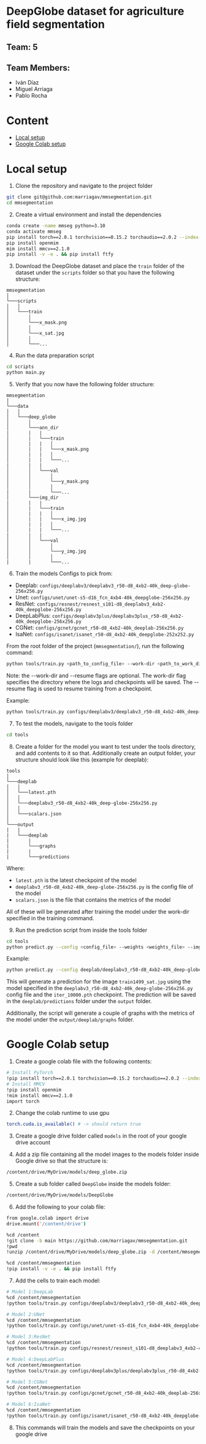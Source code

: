 # DeepGlobe dataset for agriculture field segmentation

## Team: 5

## Team Members:

- Iván Díaz
- Miguel Arriaga
- Pablo Rocha

# Content

- [Local setup](#local-setup)
- [Google Colab setup](#google-colab-setup)

# Local setup

1.  Clone the repository and navigate to the project folder

```bash
git clone git@github.com:marriagav/mmsegmentation.git
cd mmsegmentation
```

2.  Create a virtual environment and install the dependencies

```bash
conda create -name mmseg python=3.10
conda activate mmseg
pip install torch==2.0.1 torchvision==0.15.2 torchaudio==2.0.2 --index-url https://download.pytorch.org/whl/cu118
pip install openmim
mim install mmcv==2.1.0
pip install -v -e . && pip install ftfy
```

3.  Download the DeepGlobe dataset and place the `train` folder of the
    dataset under the `scripts` folder so that you have the following
    structure:

<!-- -->

    mmsegmentation
    │
    └───scripts
    │   │
    │   └───train
    │       │
    │       └───x_mask.png
    │       │
    │       └───x_sat.jpg
    │       │
    │       └───...

4.  Run the data preparation script

```bash
cd scripts
python main.py
```

5.  Verify that you now have the following folder structure:

<!-- -->

    mmsegmentation
    │
    └───data
    │   │
    │   └───deep_globe
    │       │
    │       └───ann_dir
    |       |   |
    │       |   └───train
    │       |   |   │
    │       |   |   └───x_mask.png
    │       |   |   │
    │       |   |   └───...
    |       |   |
    │       │   └───val
    │       │       │
    │       │       └───y_mask.png
    │       │       │
    |       |       └───...
    │       └───img_dir
    |       |   |
    │       |   └───train
    │       |   |   │
    │       |   |   └───x_img.jpg
    │       |   |   │
    │       |   |   └───...
    |       |   |
    │       │   └───val
    │       │       │
    │       │       └───y_img.jpg
    │       │       │
    |       |       └───...

6.  Train the models Configs to pick from:

- Deeplab:
  `configs/deeplabv3/deeplabv3_r50-d8_4xb2-40k_deep-globe-256x256.py`
- Unet: `configs/unet/unet-s5-d16_fcn_4xb4-40k_deepglobe-256x256.py`
- ResNet:
  `configs/resnest/resnest_s101-d8_deeplabv3_4xb2-40k_deepglobe-256x256.py`
- DeepLabPlus:
  `configs/deeplabv3plus/deeplabv3plus_r50-d8_4xb2-40k_deepglobe-256x256.py`
- CGNet: `configs/gcnet/gcnet_r50-d8_4xb2-40k_deeplab-256x256.py`
- IsaNet: `configs/isanet/isanet_r50-d8_4xb2-40k_deepglobe-252x252.py`

From the root folder of the project (`mmsegmentation/`), run the
following command:

```bash
python tools/train.py <path_to_config_file> --work-dir <path_to_work_dir> --resume
```

Note: the --work-dir and --resume flags are optional. The work-dir flag
specifies the directory where the logs and checkpoints will be saved.
The --resume flag is used to resume training from a checkpoint.

Example:

```bash
python tools/train.py configs/deeplabv3/deeplabv3_r50-d8_4xb2-40k_deep-globe-256x256.py --work-dir work_dirs/deeplabv3 --resume
```

7.  To test the models, navigate to the tools folder

```bash
cd tools
```

8.  Create a folder for the model you want to test under the tools
    directory, and add contents to it so that. Additionally create an
    output folder, your structure should look like this (example for
    deeplab):

<!-- -->

    tools
    │
    └───deeplab
    │   │
    │   └───latest.pth
    │   │
    │   └───deeplabv3_r50-d8_4xb2-40k_deep-globe-256x256.py
    │   │
    │   └───scalars.json
    │
    └───output
    |   |
    |   └───deeplab
    |       |
    |       └───graphs
    |       |
    |       └───predictions

Where:

- `latest.pth` is the latest checkpoint of the model
- `deeplabv3_r50-d8_4xb2-40k_deep-globe-256x256.py` is the config file
  of the model
- `scalars.json` is the file that contains the metrics of the model

All of these will be generated after training the model under the
work-dir specified in the training command.

9.  Run the prediction script from inside the tools folder

```bash
cd tools
python predict.py --config <config_file> --weights <weights_file> --img <img_to_test> --out <output_folder>
```

Example:

```bash
python predict.py --config deeplab/deeplabv3_r50-d8_4xb2-40k_deep-globe-256x256.py --weights deeplab/iter_10000.pth --img ../scripts/test/train1499_sat.jpg --out deeplab
```

This will generate a prediction for the image `train1499_sat.jpg` using
the model specified in the
`deeplabv3_r50-d8_4xb2-40k_deep-globe-256x256.py` config file and the
`iter_10000.pth` checkpoint. The prediction will be saved in the
`deeplab/predictions` folder under the `output` folder.

Additionally, the script will generate a couple of graphs with the
metrics of the model under the `output/deeplab/graphs` folder.

# Google Colab setup

1.  Create a google colab file with the following contents:

```bash
# Install PyTorch
!pip install torch==2.0.1 torchvision==0.15.2 torchaudio==2.0.2 --index-url https://download.pytorch.org/whl/cu118
# Install MMCV
!pip install openmim
!mim install mmcv==2.1.0
import torch
```

2.  Change the colab runtime to use gpu

```bash
torch.cuda.is_available() # -> should return true
```

3.  Create a google drive folder called `models` in the root of your
    google drive account

4.  Add a zip file containing all the model images to the models folder
    inside Google drive so that the structure is:

```bash
/content/drive/MyDrive/models/deep_globe.zip
```

5.  Create a sub folder called `DeepGlobe` inside the models folder:

```bash
/content/drive/MyDrive/models/DeepGlobe
```

6.  Add the following to your colab file:

```bash
from google.colab import drive
drive.mount('/content/drive')

%cd /content
!git clone -b main https://github.com/marriagav/mmsegmentation.git
!pwd
!unzip /content/drive/MyDrive/models/deep_globe.zip -d /content/mmsegmentation/data

%cd /content/mmsegmentation
!pip install -v -e . && pip install ftfy
```

7.  Add the cells to train each model:

```bash
# Model 1:DeepLab
%cd /content/mmsegmentation
!python tools/train.py configs/deeplabv3/deeplabv3_r50-d8_4xb2-40k_deep-globe-256x256.py --work-dir /content/drive/MyDrive/models/DeepGlobe/DeepLab --resume

# Model 2:UNet
%cd /content/mmsegmentation
!python tools/train.py configs/unet/unet-s5-d16_fcn_4xb4-40k_deepglobe-256x256.py --work-dir /content/drive/MyDrive/models/DeepGlobe/UNet --resume

# Model 3:ResNet
%cd /content/mmsegmentation
!python tools/train.py configs/resnest/resnest_s101-d8_deeplabv3_4xb2-40k_deepglobe-256x256.py --work-dir /content/drive/MyDrive/models/DeepGlobe/ResNet --resume

# Model 4:DeepLabPlus
%cd /content/mmsegmentation
!python tools/train.py configs/deeplabv3plus/deeplabv3plus_r50-d8_4xb2-40k_deepglobe-256x256.py --work-dir /content/drive/MyDrive/models/DeepGlobe/DeepLabPlus --resume

# Model 5:CGNet
%cd /content/mmsegmentation
!python tools/train.py configs/gcnet/gcnet_r50-d8_4xb2-40k_deeplab-256x256.py --work-dir /content/drive/MyDrive/models/DeepGlobe/CGNet --resume

# Model 6:IsaNet
%cd /content/mmsegmentation
!python tools/train.py configs/isanet/isanet_r50-d8_4xb2-40k_deepglobe-252x252.py --work-dir /content/drive/MyDrive/models/DeepGlobe/IsaNet --resume
```

8.  This commands will train the models and save the checkpoints on your
    google drive
